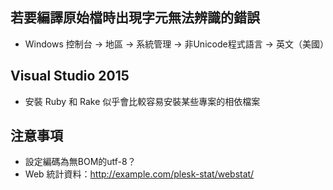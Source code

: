## 若要編譯原始檔時出現字元無法辨識的錯誤
- Windows 控制台 -> 地區 -> 系統管理 -> 非Unicode程式語言 -> 英文（美國）


## Visual Studio 2015
- 安裝 Ruby 和 Rake 似乎會比較容易安裝某些專案的相依檔案


## 注意事項
- 設定編碼為無BOM的utf-8？
- Web 統計資料：http://example.com/plesk-stat/webstat/
